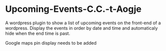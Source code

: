 # Upcoming-Events-C.C.-t-Aogje
A wordpress plugin to show a list of upcoming events on the front-end of a wordpress.
Display the events in order by date and time and automaticaly hide when the end time is past.

Google maps pin display needs to be added
